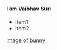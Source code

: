 #### I am Vaibhav Suri

* item1
* item2

[image of bunny](https://vignette.wikia.nocookie.net/sixflags/images/b/b0/Bugs_Bunny_4.jpg/revision/latest?cb=20140629173140)
